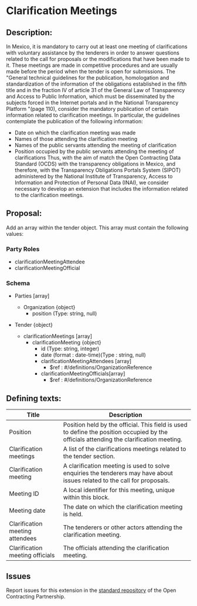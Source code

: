 # Clarification Meetings
## Description:

In Mexico, it is mandatory to carry out at least one meeting of clarifications with voluntary assistance by the tenderers in order to answer questions related to the call for proposals or the modifications that have been made to it. These meetings are made in competitive procedures and are usually made before the period when the tender is open for submissions.
The "General technical guidelines for the publication, homologation and standardization of the information of the obligations established in the fifth title and in the fraction IV of article 31 of the General Law of Transparency and Access to Public Information, which must be disseminated by the subjects forced in the Internet portals and in the National Transparency Platform "(page 110), consider the mandatory publication of certain information related to clarification meetings.
In particular, the guidelines contemplate the publication of the following information:
- Date on which the clarification meeting was made
- Names of those attending the clarification meeting
- Names of the public servants attending the meeting of clarification
- Position occupied by the public servants attending the meeting of clarifications
Thus, with the aim of match the Open Contracting Data Standard (OCDS) with the transparency obligations in Mexico, and therefore, with the Transparency Obligations Portals System (SIPOT) administered by the National Institute of Transparency, Access to Information and Protection of Personal Data (INAI), we consider necessary to develop an extension that includes the information related to the clarification meetings.

## Proposal:

Add an array within the tender object. This array must contain the following values:

### Party Roles

- clarificationMeetingAttendee
- clarificationMeetingOfficial

### Schema

- Parties [array]
  - Organization {object}
    - position (Type: string, null)

- Tender {object}
  - clarificationMeetings [array]
    - clarificationMeeting {object}
      - id (Type: string, integer)
      - date  (format : date-time)(Type : string, null)
      - clarificationMeetingAttendees [array]
        - $ref : #/definitions/OrganizationReference
      - clarificationMeetingOfficials[array]
        - $ref : #/definitions/OrganizationReference

## Defining texts:

**Title** | **Description**
--|--
<position> Position | Position held by the official. This field is used to define the position occupied by the officials attending the clarification meeting.
<clarificationMeetings> Clarification meetings | A list of the clarifications meetings related to the tender section.
<clarificationMeeting> Clarification meeting | A clarification meeting is used to solve enquiries the tenderers may have about issues related to the call for proposals.
<id> Meeting ID | A local identifier for this meeting, unique within this block.
<date> Meeting date | The date on which the clarification meeting is held.
<clarificationMeetingAttendees> Clarification meeting attendees | The tenderers or other actors attending the clarification meeting.
<clarificationMeetingOfficials> Clarification meeting officials | The officials attending the clarification meeting.

## Issues 

Report issues for this extension in the [standard repository](https://github.com/open-contracting/standard/issues/621) of the Open Contracting Partnership.
